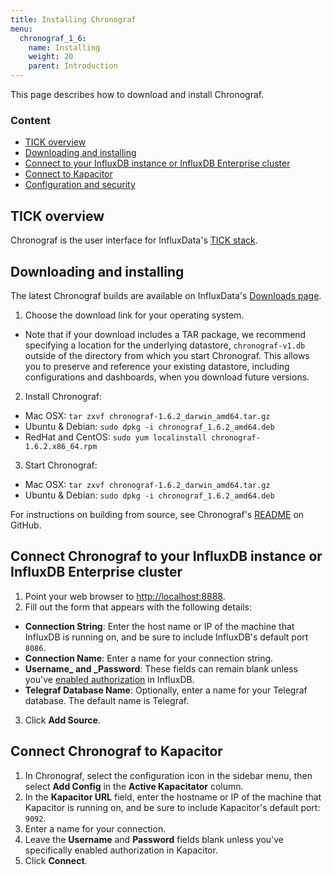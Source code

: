 ```yaml
---
title: Installing Chronograf
menu:
  chronograf_1_6:
    name: Installing
    weight: 20
    parent: Introduction
---
```


This page describes how to download and install Chronograf.

### Content

* [TICK overview](#tick-overview)
* [Downloading and installing](#downloading-and-installing)
* [Connect to your InfluxDB instance or InfluxDB Enterprise cluster](#connect-chronograf-to-your-influxdb-instance-or-influxdb-enterprise-cluster)
* [Connect to Kapacitor](#connect-chronograf-to-kapacitor)
* [Configuration and security](#configuration-and-security)


## TICK overview
Chronograf is the user interface for InfluxData's [TICK stack](https://www.influxdata.com/time-series-platform/).

## Downloading and installing

The latest Chronograf builds are available on InfluxData's [Downloads page](https://influxdata.com/downloads).

1. Choose the download link for your operating system.
  * Note that if your download includes a TAR package, we recommend specifying a location for the underlying datastore, `chronograf-v1.db` outside of the directory from which you start Chronograf. This allows you to preserve and reference your existing datastore, including configurations and dashboards, when you download future versions.
2. Install Chronograf:
  * Mac OSX: `tar zxvf chronograf-1.6.2_darwin_amd64.tar.gz`
  * Ubuntu & Debian: `sudo dpkg -i chronograf_1.6.2_amd64.deb`
  * RedHat and CentOS: `sudo yum localinstall chronograf-1.6.2.x86_64.rpm`
3. Start Chronograf:
  * Mac OSX: `tar zxvf chronograf-1.6.2_darwin_amd64.tar.gz`
  * Ubuntu & Debian: `sudo dpkg -i chronograf_1.6.2_amd64.deb`

For instructions on building from source, see Chronograf's [README](https://github.com/influxdata/chronograf/blob/master/README.md#from-source) on GitHub.

## Connect Chronograf to your InfluxDB instance or InfluxDB Enterprise cluster

1. Point your web browser to [http://localhost:8888](http://localhost:8888).
2. Fill out the form  that appears with the following details:
  * **Connection String**: Enter the host name or IP of the machine that InfluxDB is running on, and be sure to include InfluxDB's default port `8086`.
  * **Connection Name**: Enter a name for your connection string.
  * **Username_ and _Password**: These fields can remain blank unless you've [enabled authorization](influxdb/v1.6/administration/config/#auth-enabled-false) in InfluxDB.
  * **Telegraf Database Name**: Optionally, enter a name for your Telegraf database. The default name is Telegraf.
3. Click **Add Source**.

## Connect Chronograf to Kapacitor

1. In Chronograf, select the configuration icon in the sidebar menu, then select **Add Config** in the **Active Kapacitator** column.
2. In the **Kapacitor URL** field, enter the hostname or IP of the machine that Kapacitor is running on, and be sure to include Kapacitor's default port: `9092`.
3. Enter a name for your connection.
4. Leave the **Username** and **Password** fields blank unless you've specifically enabled authorization in Kapacitor.
5. Click **Connect**.
